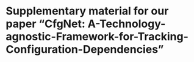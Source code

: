# Supplementary material for our paper “CfgNet: A-Technology-agnostic-Framework-for-Tracking-Configuration-Dependencies”
